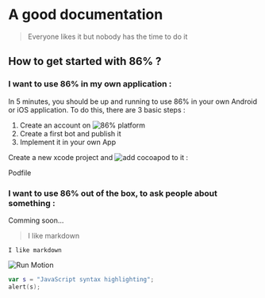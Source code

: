 # A good documentation
> Everyone likes it but nobody has the time to do it

## How to get started with 86% ?

### I want to use 86% in my own application :
In 5 minutes, you should be up and running to use 86% in your own Android or iOS application. To do this, there are 3 basic steps : 

1. Create an account on ![86% platform](https://editor.86percent.co)
2. Create a first bot and publish it 
3. Implement it in your own App 

Create a new xcode project and ![add cocoapod](https://guides.cocoapods.org/using/using-cocoapods) to it :

Podfile

### I want to use 86% out of the box, to ask people about something : 
Comming soon... 

> I like markdown

```I like markdown```

![Run Motion]('resources/picture.png')

```kotlin
var s = "JavaScript syntax highlighting";
alert(s);
```
